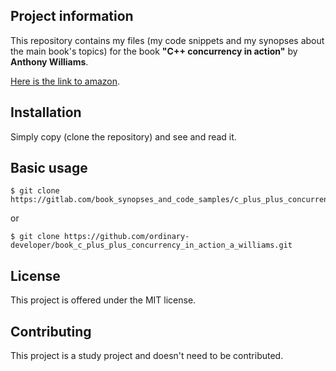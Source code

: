 Project information
-------------------

This repository contains my files 
(my code snippets and my synopses about the main book's topics) 
for the book  **"C++ concurrency in action"** 
by **Anthony Williams**.

 
[Here is the link to amazon](http://www.amazon.com/C-Concurrency-Action-Practical-Multithreading/dp/1933988770). 


Installation
------------

Simply copy (clone the repository) and see and read it.

 
Basic usage
-----------
 
```
$ git clone https://gitlab.com/book_synopses_and_code_samples/c_plus_plus_concurrency_in_action_a_williams.git
```

or

```
$ git clone https://github.com/ordinary-developer/book_c_plus_plus_concurrency_in_action_a_williams.git
```

 
License
-------

This project is offered under the MIT license.


Contributing
------------

This project is a study project and doesn't need to be contributed.
